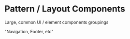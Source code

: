 # Pattern / Layout Components

Large, common UI / element components groupings

"Navigation, Footer, etc"
